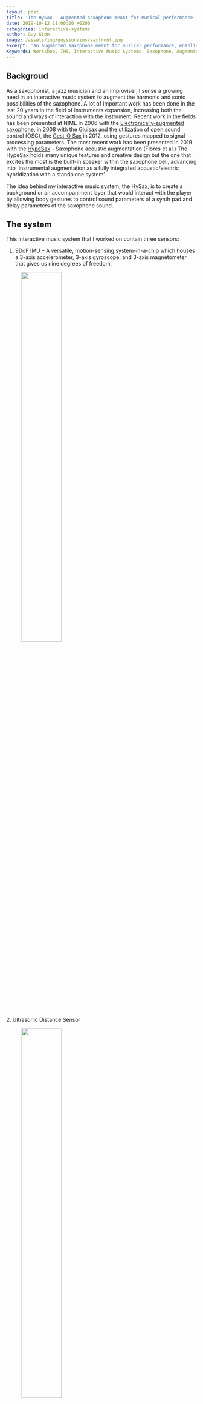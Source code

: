 ```yaml
---
layout: post
title: 'The HySax - Augmented saxophone meant for musical performance '
date: 2019-10-12 11:00:00 +0200
categories: interactive-systems
author: Guy Sion
image: /assets/img/guysion/ims/saxfront.jpg
excerpt: 'an augmented saxophone meant for musical performance, enabling background layer and delay to be controlled via gestures.'
Keywords: Workshop, IMS, Interactive Music Systems, Saxophone, Augmented Instrument, Pure Data, Bela
---
```


## Backgroud

As a saxophonist, a jazz musician and an improviser, I sense a growing need in an interactive music system to augment the harmonic and sonic possibilities of the saxophone. A lot of important work has been done in the last 20 years in the field of instruments expansion, increasing both the sound and ways of interaction with the instrument. Recent work in the fields has been presented at NIME in 2006 with the [Electronically-augmented saxophone](https://www.nime.org/proceedings/2006/nime2006_308.pdf), in 2008 with the [Gluisax](https://www.nime.org/proceedings/2008/nime2008_366.pdf) and the utilization of open sound control (OSC), the [Gest-O Sax](https://www.nime.org/proceedings/2012/nime2012_262.pdf) in 2012, using gestures mapped to signal processing parameters. The most recent work has been presented in 2019 with the [HypeSax](https://www.nime.org/proceedings/2019/nime2019_paper070.pdf) - Saxophone acoustic augmentation (Flores et al.) The HypeSax holds many unique features and creative design but the one that excites the most is the built-in speaker within the saxophone bell, advancing into 'instrumental augmentation as a fully integrated acoustic/electric hybridization with a standalone system’.

The idea behind my interactive music system, the HySax, is to create a background or an accompaniment layer that would interact with the player by allowing body gestures to control sound parameters of a synth pad and delay parameters of the saxophone sound.

## The system

This interactive music system that I worked on contain three sensors:
1. 9DoF IMU – A versatile, motion-sensing system-in-a-chip which houses a 3-axis accelerometer, 3-axis gyroscope, and 3-axis magnetometer that gives us nine degrees of freedom.
<figure>
<img src="/assets/img/guysion/ims/9DoF.jpg" width = "50%" align="center" />
</figure>
2. Ultrasonic Distance Sensor
<figure>
<img src="/assets/img/guysion/ims/ultrasonic.jpg" width = "50%" align="center" />
</figure>
3. Rotary Knob
<figure>
<img src="/assets/img/guysion/ims/rotaryknob.jpg" width = "50%" align="center" />
</figure>
‘Some players have spare bandwidth, some do not’ (Cook, P.R.,). I had to carefully consider this when planning my system. When it comes to the saxophone, the right hand is significantly more available than the left hand while playing. One can produce notes with only the left hand, but the opposite is not very common in traditional saxophone playing.

<figure>
<img src="/assets/img/guysion/ims/saxfigers.jpg" width = "50%" align="center" />
</figure>

The system utilizes both the right hand of the player, together with gestural body movements. The position of the player is being tracked by the 9DoF sensor, measuring essentially the player’s posture on three-axis. When distancing the saxophone away from the body, the system measures the distance between the two via the ultrasonic distance sensor. During troubleshooting I have realized that clothes do not reflect the ultrasound back so well, so I am improvising by wearing a Tupperware box lid.
For sound generation I am using the saxophone’s acoustic sound with a Korg contact mic connected to the minijack mic input on the Bela, and a Pd patch containing four sine oscillators producing a pre-determined chord. The chord starts and stops playing with a push of a button.
The standalone Bela unit is mounted on a saxophone sound deflector/reflector (made by JazzLab) attached to the saxophone’s bell in a way that is facing the player and visible to both the player and the audience. The Rotary knob is located on the top right corner of the unit allowing for easy access with the right hand. To the left of the rotary Knob, there is the push button. The 9DoF sensor is located on the unit as well.

<figure>
<img src="/assets/img/guysion/ims/saxfront.jpg" width = "70%" align="center" />
</figure>

The Ultrasonic distance sensor is mounted on the saxophones body, under the right thumb. Placing the distance sensor there allows for maximum distance between the saxophone and the player, allowing for a longer movement producing higher range of input readings from the sensor.

<figure>
<img src="/assets/img/guysion/ims/saxback.jpg" width = "70%" align="center" />
</figure>

## Pure Data Patch

The software is based on a Pure Data patch which is uploaded to the Bela Board.

<figure>
<img src="/assets/img/guysion/ims/pdpatch.jpg" width = "100%" align="center" />
</figure>

The mic input is connected to a delay line. The delay feedback amount is mapped to the Rotary knob. The ultrasonic distance sensor which is scaled to except only readings ranging between 6 to 15 centimeters (estimated min/max distance from the sax) is mapped to control the delay mix. When the sensor is close to the players body, the amount of delay in the mix is minimal to none (0). As the saxophone being pushed away from the body, the delay in the mix is at its maximum (1) (one-to-one mapping). 
As previously mentioned, with a push of a button, four sine oscillators are playing a chord.
The chord is being faded in and out over a one second time frame to make it easy on the ear.
Some maneuvering had to be done to cancel the initial bang when starting the system.
The fusion pose readings from the 9DoF sensor are mapped to control both the amplitude of each of the oscillators (tremolo), as well as the pitch modulation (vibrato) (one-to-many mapping). Additional tuning within the scaling objects still need to be done to achieve better results.

## Evaluation

In a more abstract level, the attributes that are being suggested by [Hunt and Kirk](https://www.researchgate.net/publication/243774325_Mapping_Strategies_for_Musical_Performance), of characteristic of real-time multiparametric control systems are mostly being met with my IMS:
- There is no fixed ordering to the human–computer dialogue. (if you don’t consider my push button)
- There is no single permitted set of options (e.g., choices from a menu) but rather a series of continuous controls.
- There is an instant response to the user’s movements.
- The control mechanism is a physical and multiparametric device which must be learned by the user until the actions become automatic.
- Further practice develops increased control intimacy and, thus, competence of operation.
- The human operator, once familiar with the system, is free to perform other cognitive activities while operating the system.

Evaluating this prototype of a system is a difficult task in such an early stage, but from a view point of the performer, myself, in terms of interaction, the system does allow for further exploration. In a moment where my body posture fulfill my sonic desire, I can freeze my movement and explore more settle/minor movements. The down side of that is that I am not able to then to control the delay amount which is mapped to the distance sensor. In terms of learnability, the system is fairly easy to grasp, understand and play with, but to be able to control it to its fullest, more calibration and scaling needs to be done to.

In terms of expressivity, the system is not yet fine-tuned to produce the exact required frequency and amplitude modulation, therefore, expressivity is limited. But expressive instrument usually means ‘’an instrument that affords expression’’ meaning ‘’an instrument that enables the player to be expressive’’ (Jordà Puig, S.) and personally I feel free to be expressive with the HySax. As mentioned by Notto Thelle during our evaluation session at the workshop yesterday ‘’ There is much potential to be expressive with this system in combination with a saxophone’’. I wanted to create a background pad layer that will vibrate together with the saxophone once I find the right posture but at the moment it is too unpredictable. The one chord pad is also quite limiting and more variation in tonality, voicings, chord type and sound texture are in need to give this prototype of the HySax a real value.

<figure>
<img src="/assets/img/guysion/ims/hysaxguy.jpg" width = "100%" align="center" />
</figure>